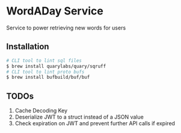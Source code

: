 # WordADay Service

Service to power retrieving new words for users

## Installation

```bash
# CLI tool to lint sql files
$ brew install quarylabs/quary/sqruff
# CLI tool to lint proto bufs
$ brew install bufbuild/buf/buf
```

## TODOs

1. Cache Decoding Key
2. Deserialize JWT to a struct instead of a JSON value
3. Check expiration on JWT and prevent further API calls if expired